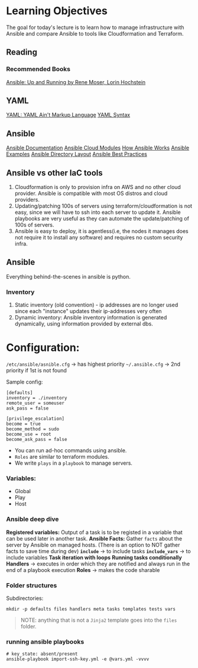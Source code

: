 # Learning Objectives

The goal for today's lecture is to learn how to manage infrastructure with Ansible and compare Ansible to tools like Cloudformation and Terraform.

## Reading

### Recommended Books

[Ansible: Up and Running by Rene Moser, Lorin Hochstein](https://learning.oreilly.com/library/view/ansible-up-and/9781491979792/)

## YAML

[YAML: YAML Ain't Markup Language](https://yaml.org/)
[YAML Syntax](https://docs.ansible.com/ansible/latest/reference_appendices/YAMLSyntax.html)

## Ansible

[Ansible Documentation](https://docs.ansible.com/)
[Ansible Cloud Modules](https://docs.ansible.com/ansible/latest/modules/list_of_cloud_modules.html)
[How Ansible Works](https://www.ansible.com/overview/how-ansible-works)
[Ansible Examples](https://github.com/ansible/ansible-examples)
[Ansible Directory Layout](https://docs.ansible.com/ansible/latest/user_guide/sample_setup.html#sample-directory-layout)
[Ansible Best Practices](https://docs.ansible.com/ansible/latest/user_guide/playbooks_best_practices.html#id9)


## Ansible vs other IaC tools
1. Cloudformation is only to provision infra on AWS and no other cloud provider. Ansible is compatible with most OS distros and cloud providers.
2. Updating/patching 100s of servers using terraform/cloudformation is not easy, since we will have to ssh into each server to update it. Ansible playbooks are very useful as they can automate the update/patching of 100s of servers.
3. Ansible is easy to deploy, it is agentless(i.e, the nodes it manages does not require it to install any software) and requires no custom security infra.

## Ansible

Everything behind-the-scenes in ansible is python.

### Inventory
1. Static inventory (old convention) - ip addresses are no longer used since each "instance" updates their ip-addresses very often
2. Dynamic inventory: Ansible inventory information is generated dynamically, using information provided by external dbs.

# Configuration:

`/etc/ansible/asnible.cfg` -> has highest priority
`~/.ansible.cfg` -> 2nd priority if 1st is not found

Sample config:

```ansible
[defaults]
inventory = ./inventory
remote_user = someuser
ask_pass = false

[privilege_escalation]
become = true
become_method = sudo
become_use = root
become_ask_pass = false
```

* You can run ad-hoc commands using ansible.
* `Roles` are similar to terraform modules.
* We write `plays` in a `playbook` to manage servers.

### Variables:

* Global
* Play
* Host

### Ansible deep dive

**Registered variables:** Output of a task is to be registed in a variable that can be used later in another task.
**Ansible Facts:** Gather `facts` about the server by Ansible on managed hosts. (There is an option to NOT gather facts to save time during dev)
**`include`** -> to include tasks
**`include_vars`** -> to include variables
**Task iteration with loops**
**Running tasks conditionally**
**Handlers** -> executes in order which they are notified and always run in the end of a playbook execution
**Roles** -> makes the code sharable

### Folder structures
Subdirectories:
```shell
mkdir -p defaults files handlers meta tasks templates tests vars
```
>NOTE: anything that is not a `Jinja2` template goes into the `files` folder.


### running ansible playbooks

```shell
# key_state: absent/present
ansible-playbook import-ssh-key.yml -e @vars.yml -vvvv
```
